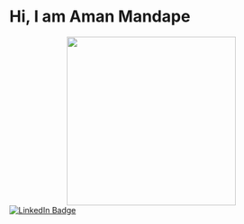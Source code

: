 # Hi, I am Aman Mandape


<div id="header" align="center">
  <img src="https://media.giphy.com/media/xTcnSWYZvafyhEACBO/giphy.gif" width="300"/>
</div>

<div id="badges">
  <a href="https://www.linkedin.com/in/amanvmandape/">
    <img src="https://img.shields.io/badge/LinkedIn-blue?style=for-the-badge&logo=linkedin&logoColor=white" alt="LinkedIn Badge"/>
  </a>
</div>
